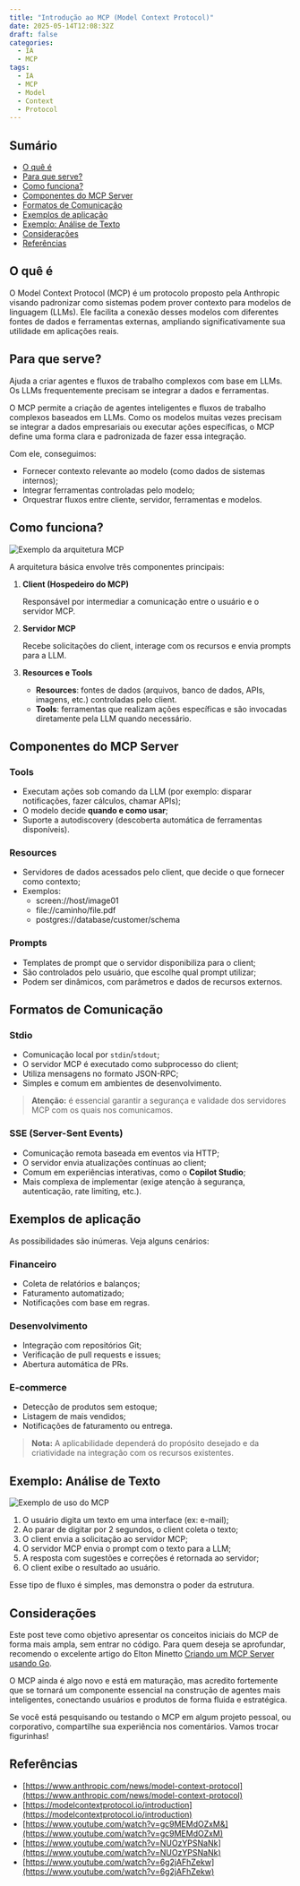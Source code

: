 ```yaml
---
title: "Introdução ao MCP (Model Context Protocol)"
date: 2025-05-14T12:08:32Z
draft: false
categories:
  - IA
  - MCP
tags:
  - IA
  - MCP
  - Model
  - Context
  - Protocol
---
```


## Sumário

- [O quê é](#o-quê-é)
- [Para que serve?](#para-que-serve)
- [Como funciona?](#como-funciona)
- [Componentes do MCP Server](#componentes-do-mcp-server)
- [Formatos de Comunicação](#formatos-de-comunicação)
- [Exemplos de aplicação](#exemplos-de-aplicação)
- [Exemplo: Análise de Texto](#exemplo-análise-de-texto)
- [Considerações](#considerações)
- [Referências](#referências)

## O quê é

O Model Context Protocol (MCP) é um protocolo proposto pela Anthropic visando padronizar como sistemas podem prover contexto para modelos de linguagem (LLMs). Ele facilita a conexão desses modelos com diferentes fontes de dados e ferramentas externas, ampliando significativamente sua utilidade em aplicações reais.

## Para que serve?

Ajuda a criar agentes e fluxos de trabalho complexos com base em LLMs. Os LLMs frequentemente precisam se integrar a dados e ferramentas.

O MCP permite a criação de agentes inteligentes e fluxos de trabalho complexos baseados em LLMs. Como os modelos muitas vezes precisam se integrar a dados empresariais ou executar ações específicas, o MCP define uma forma clara e padronizada de fazer essa integração.

Com ele, conseguimos:

- Fornecer contexto relevante ao modelo (como dados de sistemas internos);
- Integrar ferramentas controladas pelo modelo;
- Orquestrar fluxos entre cliente, servidor, ferramentas e modelos.

## Como funciona?

![Exemplo da arquitetura MCP](/assets/images/introducao-mcp/exemplo-arquitetura-mcp.png)

A arquitetura básica envolve três componentes principais:

1. **Client (Hospedeiro do MCP)**

    Responsável por intermediar a comunicação entre o usuário e o servidor MCP.

2. **Servidor MCP**

    Recebe solicitações do client, interage com os recursos e envia prompts para a LLM.

3. **Resources e Tools**
    - **Resources**: fontes de dados (arquivos, banco de dados, APIs, imagens, etc.) controladas pelo client.
    - **Tools**: ferramentas que realizam ações específicas e são invocadas diretamente pela LLM quando necessário.

## Componentes do MCP Server

### Tools

- Executam ações sob comando da LLM (por exemplo: disparar notificações, fazer cálculos, chamar APIs);
- O modelo decide **quando e como usar**;
- Suporte a autodiscovery (descoberta automática de ferramentas disponíveis).

### Resources

- Servidores de dados acessados pelo client, que decide o que fornecer como contexto;
- Exemplos:
    - screen://host/image01
    - file://caminho/file.pdf
    - postgres://database/customer/schema

### Prompts

- Templates de prompt que o servidor disponibiliza para o client;
- São controlados pelo usuário, que escolhe qual prompt utilizar;
- Podem ser dinâmicos, com parâmetros e dados de recursos externos.

## Formatos de Comunicação

### Stdio

- Comunicação local por `stdin`/`stdout`;
- O servidor MCP é executado como subprocesso do client;
- Utiliza mensagens no formato JSON-RPC;
- Simples e comum em ambientes de desenvolvimento.

> **Atenção:** é essencial garantir a segurança e validade dos servidores MCP com os quais nos comunicamos.

### SSE (Server-Sent Events)

- Comunicação remota baseada em eventos via HTTP;
- O servidor envia atualizações contínuas ao client;
- Comum em experiências interativas, como o **Copilot Studio**;
- Mais complexa de implementar (exige atenção à segurança, autenticação, rate limiting, etc.).

## Exemplos de aplicação

As possibilidades são inúmeras. Veja alguns cenários:

### Financeiro

- Coleta de relatórios e balanços;
- Faturamento automatizado;
- Notificações com base em regras.

### Desenvolvimento

- Integração com repositórios Git;
- Verificação de pull requests e issues;
- Abertura automática de PRs.

### E-commerce

- Detecção de produtos sem estoque;
- Listagem de mais vendidos;
- Notificações de faturamento ou entrega.

> **Nota:** A aplicabilidade dependerá do propósito desejado e da criatividade na integração com os recursos existentes.
> 

## Exemplo: Análise de Texto

![Exemplo de uso do MCP](/assets/images/introducao-mcp/exemplo-de-uso.png)

1. O usuário digita um texto em uma interface (ex: e-mail);
2. Ao parar de digitar por 2 segundos, o client coleta o texto;
3. O client envia a solicitação ao servidor MCP;
4. O servidor MCP envia o prompt com o texto para a LLM;
5. A resposta com sugestões e correções é retornada ao servidor;
6. O client exibe o resultado ao usuário.

Esse tipo de fluxo é simples, mas demonstra o poder da estrutura.

## Considerações

Este post teve como objetivo apresentar os conceitos iniciais do MCP de forma mais ampla, sem entrar no código. Para quem deseja se aprofundar, recomendo o excelente artigo do Elton Minetto [Criando um MCP Server usando Go](https://eltonminetto.dev/post/2025-05-01-mcp-server-golang/).

O MCP ainda é algo novo e está em maturação, mas acredito fortemente que se tornará um componente essencial na construção de agentes mais inteligentes, conectando usuários e produtos de forma fluida e estratégica.

Se você está pesquisando ou testando o MCP em algum projeto pessoal, ou corporativo, compartilhe sua experiência nos comentários. Vamos trocar figurinhas!

## Referências

- [https://www.anthropic.com/news/model-context-protocol](https://www.anthropic.com/news/model-context-protocol)
- [https://modelcontextprotocol.io/introduction](https://modelcontextprotocol.io/introduction)
- [https://www.youtube.com/watch?v=gc9MEMdOZxM&](https://www.youtube.com/watch?v=gc9MEMdOZxM)
- [https://www.youtube.com/watch?v=NUOzYPSNaNk](https://www.youtube.com/watch?v=NUOzYPSNaNk)
- [https://www.youtube.com/watch?v=6g2jAFhZekw](https://www.youtube.com/watch?v=6g2jAFhZekw)
